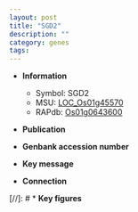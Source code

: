 ```yaml
---
layout: post
title: "SGD2"
description: ""
category: genes
tags: 
---
```


* **Information**  
    + Symbol: SGD2  
    + MSU: [LOC_Os01g45570](http://rice.uga.edu/cgi-bin/ORF_infopage.cgi?orf=LOC_Os01g45570)  
    + RAPdb: [Os01g0643600](http://rapdb.dna.affrc.go.jp/viewer/gbrowse_details/irgsp1?name=Os01g0643600)  

* **Publication**  

* **Genbank accession number**  

* **Key message**  

* **Connection**  

[//]: # * **Key figures**  



